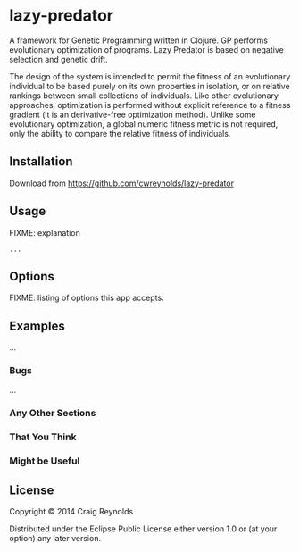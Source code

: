 # lazy-predator

A framework for Genetic Programming written in Clojure. GP performs evolutionary optimization of programs. Lazy Predator is based on negative selection and genetic drift.

The design of the system is intended to permit the fitness of an evolutionary individual to be based purely on its own properties in isolation, or on relative rankings between small collections of individuals. Like other evolutionary approaches, optimization is performed without explicit reference to a fitness gradient (it is an derivative-free optimization method). Unlike some evolutionary optimization, a global numeric fitness metric is not required, only the ability to compare the relative fitness of individuals.

## Installation

Download from https://github.com/cwreynolds/lazy-predator

## Usage

FIXME: explanation

    ...

## Options

FIXME: listing of options this app accepts.

## Examples

...

### Bugs

...

### Any Other Sections
### That You Think
### Might be Useful

## License

Copyright © 2014 Craig Reynolds

Distributed under the Eclipse Public License either version 1.0 or (at your option) any later version.
